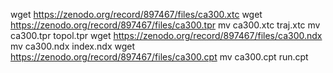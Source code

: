 wget https://zenodo.org/record/897467/files/ca300.xtc
wget https://zenodo.org/record/897467/files/ca300.tpr
mv ca300.xtc traj.xtc
mv ca300.tpr topol.tpr
wget https://zenodo.org/record/897467/files/ca300.ndx
mv ca300.ndx index.ndx
wget https://zenodo.org/record/897467/files/ca300.cpt
mv ca300.cpt run.cpt
